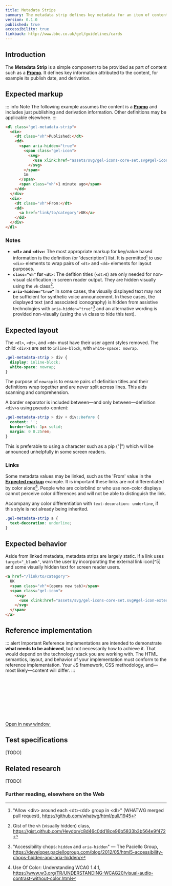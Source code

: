 ```yaml
---
title: Metadata Strips
summary: The metadata strip defines key metadata for an item of content, in a compact form
version: 0.1.0
published: true
accessibility: true
linkback: http://www.bbc.co.uk/gel/guidelines/cards
---
```


## Introduction

The **Metadata Strip** is a simple component to be provided as part of content such as a [**Promo**](#link-todo). It defines key information attributed to the content, for example its publish date, and derivation.

## Expected markup

::: info Note
The following example assumes the content is a [**Promo**](#link-todo) and includes just publishing and derivation information. Other definitions may be applicable elsewhere.
:::

```html
<dl class="gel-metadata-strip">
  <div>
    <dt class="vh">Published:</dt>
    <dd>
      <span aria-hidden="true">
        <span class="gel-icon">
          <svg>
            <use xlink:href="assets/svg/gel-icons-core-set.svg#gel-icon-duration"></use>
          </svg>
        </span>
        1m
      </span>
      <span class="vh">1 minute ago</span>
    </dd>
  </div>
  <div>
    <dt class="vh">From:</dt>
    <dd>
      <a href="link/to/category">UK</a>
    </dd>
  </div>
</dl>
```

### Notes

* **`<dl>` and `<div>`:** The most appropriate markup for key/value based information is the definition (or 'description') list. It is permitted[^1] to use `<div>` elements to wrap pairs of `<dt>` and `<dd>` elements for layout purposes. 
* **`class="vh"` for `<dt>`:** The defition titles (`<dt>`s) are only needed for non-visual clarification in screen reader output. They are hidden visually using the `vh` class[^2].
* **`aria-hidden="true"`** In some cases, the visually displayed text may not be sufficient for synthetic voice announcement. In these cases, the displayed text (and associated iconography) is hidden from assistive technologies with `aria-hidden="true"`[^3] and an alternative wording is provided non-visually (using the `vh` class to hide this text).

## Expected layout

The `<dl>`, `<dt>`, and `<dd>` must have their user agent styles removed. The child `<div>`s are set to `inline-block`, with `white-space: nowrap`.

```css
.gel-metadata-strip > div {
  display: inline-block;
  white-space: nowrap;
}
```

The purpose of `nowrap` is to ensure pairs of definition titles and their definitions wrap together and are never split across lines. This aids scanning and comprehension.

A border separator is included between—and only between—definition `<div>`s using pseudo-content:

```css
.gel-metadata-strip > div + div::before {
  content: '';
  border-left: 1px solid;
  margin: 0 0.25rem;
}
```

This is preferable to using a character such as a pip ("|") which will be announced unhelpfully in some screen readers.

### Links

Some metadata values may be linked, such as the 'From' value in the [**Expected markup**](#expected-markup) example. It is important these links are not differentiated by color alone[^4]. People who are colorblind or who use non-color displays cannot perceive color differences and will not be able to distinguish the link.

Accompany any color differentiation with `text-decoration: underline`, if this style is not already being inherited.

```css
.gel-metadata-strip a {
  text-decoration: underline;
}
```

## Expected behavior

Aside from linked metadata, metadata strips are largely static. If a link uses `target="_blank"`, warn the user by incorporating the external link icon[^5] and some visually hidden text for screen reader users.

```html
<a href="/link/to/category">
  UK
  <span class="vh">(opens new tab)</span>
  <span class="gel-icon">
    <svg>
      <use xlink:href="assets/svg/gel-icons-core-set.svg#gel-icon-external-link"></use>
    </svg>
  </span>  
</a>
```

## Reference implementation

::: alert Important
Reference implementations are intended to demonstrate **what needs to be achieved**, but not necessarily how to achieve it. That would depend on the technology stack you are working with. The HTML semantics, layout, and behavior of your implementation must conform to the reference implementation. Your JS framework, CSS methodology, and—most likely—content will differ.
:::

<include src="components/demos/metadata-strips.html">

<p><a class="gel-button gel-button--dark gel-long-primer-bold" href="../demos/metadata-strips/" target="_new">Open in new window <svg class="gel-button__icon gel-icon gel-icon--text"><use xlink:href="/code-gel/static/images/gel-icons-core-set.svg#gel-icon-external-link" style="fill:currentColor"></use></svg></a></p>

## Test specifications

[TODO]

## Related research

[TODO]

### Further reading, elsewhere on the Web

[^1]: "Allow &lt;div> around each &lt;dt>&lt;dd> group in &lt;dl>" (WHATWG merged pull request), <https://github.com/whatwg/html/pull/1945>
[^2]: Gist of the `vh` (visually hidden) class, <https://gist.github.com/Heydon/c8d46c0dd18ce96b5833b3b564e9f472> 
[^3]: "Accessibility chops: `hidden` and `aria-hidden`" — The Paciello Group, <https://developer.paciellogroup.com/blog/2012/05/html5-accessibility-chops-hidden-and-aria-hidden/>
[^4]: Use Of Color: Understanding WCAG 1.4.1, <https://www.w3.org/TR/UNDERSTANDING-WCAG20/visual-audio-contrast-without-color.html>